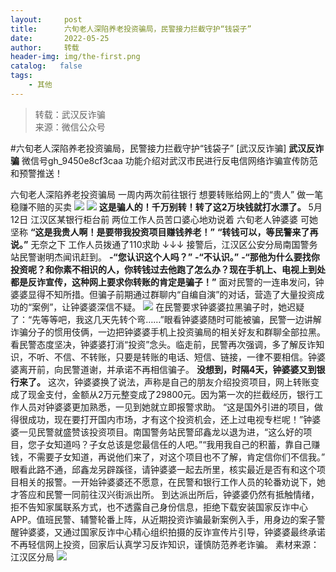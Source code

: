 ```yaml
---
layout:     post
title:      六旬老人深陷养老投资骗局，民警接力拦截守护“钱袋子”
date:       2022-05-25
author:     转载
header-img: img/the-first.png
catalog:   false
tags:
    - 其他
---
```


<blockquote><p>转载：武汉反诈骗<br>
来源：微信公众号</p></blockquote>

#六旬老人深陷养老投资骗局，民警接力拦截守护“钱袋子”
[武汉反诈骗]
**武汉反诈骗**
微信号gh_9450e8cf3caa
功能介绍对武汉市民进行反电信网络诈骗宣传防范和预警推送！

六旬老人深陷养老投资骗局
一周内两次前往银行
想要转账给网上的“贵人”
做一笔稳赚不赔的买卖
![]({{site.baseurl}}/postimg/3Lusx8pzaXibf4MU8PNxKPBlXpOE5rxOibOaNDia0aAEk1ZuTcuNASgRQC5oRregF0CLb7KGZPVwwS4BbP8hOwibSg.gif)
![]({{site.baseurl}}/postimg/7QRTvkK2qC63c02mKcsfAaJ8sNcicTvg22UkHHibvKiasFS9FS6E4FeV0Dibe7as7h4tm8p7EfNfI06adlGbL2icYjw.png)
**这是骗人的！千万别转！转了这2万块钱就打水漂了。**
5月12日
江汉区某银行柜台前
两位工作人员苦口婆心地劝说着
六旬老人钟婆婆
可她坚称
**“这是我贵人啊！是要带我投资项目赚钱养老！”**
**“转钱可以，等民警来了再说。”**
无奈之下
工作人员拨通了110求助
↓↓↓
接警后，江汉区公安分局南国警务站民警谢明杰闻讯赶到。
**-“您认识这个人吗？”**
**-“不认识。”**
**-“那他为什么要找你投资呢？和你素不相识的人，你转钱过去他跑了怎么办？现在手机上、电视上到处都是反诈宣传，这种网上要求你转账的肯定是骗子！”**
面对民警的一连串发问，钟婆婆显得不知所措。但骗子前期通过群聊内“自编自演”的对话，营造了大量投资成功的“案例”，让钟婆婆深信不疑。
![]({{site.baseurl}}/postimg/3Lusx8pzaXibf4MU8PNxKPBlXpOE5rxOibpeqV1fBzoEKbkJXqwKHN143ttfPC5xs4uMZQR8YFH0nfD5Ur79nlSA.jpeg)
在民警要求钟婆婆拉黑骗子时，她迟疑了：“先等等吧，我这几天先转个弯……”眼看钟婆婆随时可能被骗，民警一边讲解诈骗分子的惯用伎俩，一边把钟婆婆手机上投资骗局的相关好友和群聊全部拉黑。
看民警态度坚决，钟婆婆打消“投资”念头。临走前，民警再次强调，多了解反诈知识，不听、不信、不转账，只要是转账的电话、短信、链接，一律不要相信。钟婆婆离开前，向民警道谢，并承诺不再相信骗子。
**没想到，时隔4天，钟婆婆又到银行来了。**
这次，钟婆婆换了说法，声称是自己的朋友介绍投资项目，网上转账变成了现金支付，金额从2万元整变成了29800元。因为第一次的拦截经历，银行工作人员对钟婆婆更加熟悉，一见到她就立即报警求助。
“这是国外引进的项目，做得很成功，现在要打开国内市场，才有这个投资机会，还上过电视专栏呢！”钟婆婆一见民警就盛赞该投资项目。南国警务站民警邱鑫龙以退为进，“这么好的项目，您子女知道吗？子女总该是您最信任的人吧。”“我用我自己的积蓄，靠自己赚钱，不需要子女知道，再说他们来了，对这个项目也不了解，肯定信你们不信我。”
眼看此路不通，邱鑫龙另辟蹊径，请钟婆婆一起去所里，核实最近是否有和这个项目相关的报警。一开始钟婆婆还不愿意，在民警和银行工作人员的轮番劝说下，她才答应和民警一同前往汉兴街派出所。
到达派出所后，钟婆婆仍然有抵触情绪，拒不告知家属联系方式，也不透露自己身份信息，拒绝下载安装国家反诈中心APP。值班民警、辅警轮番上阵，从近期投资诈骗最新案例入手，用身边的案子警醒钟婆婆，又通过国家反诈中心精心组织拍摄的反诈宣传片引导，钟婆婆最终承诺不再轻信网上投资，回家后认真学习反诈知识，谨慎防范养老诈骗。
素材来源：江汉区分局
![]({{site.baseurl}}/postimg/8wBAcE4t1v6U13blNxicTXIbGtbQ5sNM1HLrADhZ75mQ469mkIxjDiavSrxn9ddr1rBp4XRzfFvZjBbYkJNqqpRQ.jpeg)
